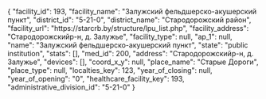 {
    "facility_id": 193,
    "facility_name": "Залужский фельдшерско-акушерский пункт",
    "district_id": "5-21-0",
    "district_name": "Стародорожский район",
    "facility_url": "https:\/\/starcrb.by\/structure\/lpu_list.php",
    "facility_address": "Стародорожскийр-н, д. Залужье",
    "facility_type": null,
    "ap_1": null,
    "name": "Залужский фельдшерско-акушерский пункт",
    "state": "public institution",
    "stats": [],
    "med_id": 200,
    "address": "Стародорожскийр-н, д. Залужье",
    "devices": [],
    "coord_x_y": null,
    "place_name": "Старые Дороги",
    "place_type": null,
    "localties_key": 123,
    "year_of_closing": null,
    "year_of_opening": "0",
    "healthcare_facility_key": 193,
    "administrative_division_id": "5-21-0"
}